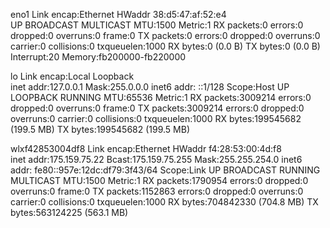 eno1      Link encap:Ethernet  HWaddr 38:d5:47:af:52:e4  
          UP BROADCAST MULTICAST  MTU:1500  Metric:1
          RX packets:0 errors:0 dropped:0 overruns:0 frame:0
          TX packets:0 errors:0 dropped:0 overruns:0 carrier:0
          collisions:0 txqueuelen:1000 
          RX bytes:0 (0.0 B)  TX bytes:0 (0.0 B)
          Interrupt:20 Memory:fb200000-fb220000 

lo        Link encap:Local Loopback  
          inet addr:127.0.0.1  Mask:255.0.0.0
          inet6 addr: ::1/128 Scope:Host
          UP LOOPBACK RUNNING  MTU:65536  Metric:1
          RX packets:3009214 errors:0 dropped:0 overruns:0 frame:0
          TX packets:3009214 errors:0 dropped:0 overruns:0 carrier:0
          collisions:0 txqueuelen:1000 
          RX bytes:199545682 (199.5 MB)  TX bytes:199545682 (199.5 MB)

wlxf42853004df8 Link encap:Ethernet  HWaddr f4:28:53:00:4d:f8  
          inet addr:175.159.75.22  Bcast:175.159.75.255  Mask:255.255.254.0
          inet6 addr: fe80::957e:12dc:df79:3f43/64 Scope:Link
          UP BROADCAST RUNNING MULTICAST  MTU:1500  Metric:1
          RX packets:1790954 errors:0 dropped:0 overruns:0 frame:0
          TX packets:1152863 errors:0 dropped:0 overruns:0 carrier:0
          collisions:0 txqueuelen:1000 
          RX bytes:704842330 (704.8 MB)  TX bytes:563124225 (563.1 MB)


